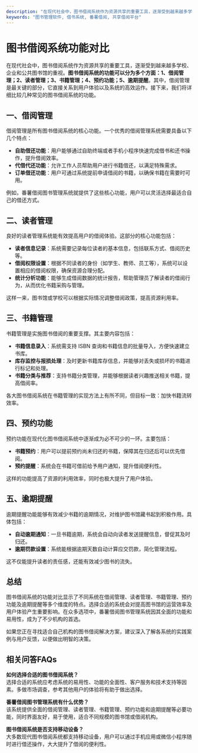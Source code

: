 ```yaml
---
description: "在现代社会中，图书借阅系统作为资源共享的重要工具，逐渐受到越来越多学校、企业和公共图书馆的重视。**图书借阅系统的功能可以分为多个方面：1、借阅管理；2、读者管理；3、书籍管理；4、预约功能；5、逾期提醒**。其中，借阅管理是最关键的部分，它直接关系到用户体验以及系统的高效运作。接下来，我们将详细比较几种常见的图书借阅系统的功能。"
keywords: "图书管理软件, 借书系统, 番薯借阅, 共享借阅平台"
---
```

# 图书借阅系统功能对比

在现代社会中，图书借阅系统作为资源共享的重要工具，逐渐受到越来越多学校、企业和公共图书馆的重视。**图书借阅系统的功能可以分为多个方面：1、借阅管理；2、读者管理；3、书籍管理；4、预约功能；5、逾期提醒**。其中，借阅管理是最关键的部分，它直接关系到用户体验以及系统的高效运作。接下来，我们将详细比较几种常见的图书借阅系统的功能。

## **一、借阅管理**

借阅管理是所有图书借阅系统的核心功能。一个优秀的借阅管理系统需要具备以下几个特点：

- **自助借还功能**：用户能够通过自助终端或者手机小程序快速完成借书和还书操作，提升借阅效率。
- **代借代还功能**：允许工作人员帮助用户进行书籍借还，以满足特殊需求。
- **订单借还功能**：用户可通过系统提前申请借阅的书籍，以确保书籍在需要时可用。

例如，番薯借阅图书管理系统就提供了这些核心功能，用户可以灵活选择最适合自己的借还方式。

## **二、读者管理**

良好的读者管理系统能有效提高用户的借阅体验。这部分的核心功能包括：

- **读者信息记录**：系统需要记录每位读者的基本信息，包括联系方式、借阅历史等。
- **借阅权限设置**：根据不同读者的身份（如学生、教师、员工等），系统可以设置相应的借阅权限，确保资源合理分配。
- **统计分析功能**：能够生成借阅数据的统计报告，帮助管理员了解读者的借阅行为，从而优化书籍采购与管理。

这样一来，图书馆或学校可以根据实际情况调整借阅政策，提高资源利用率。

## **三、书籍管理**

书籍管理是实施图书借阅的重要支撑。其主要内容包括：

- **书籍信息录入**：系统需支持 ISBN 查询和书籍信息的批量导入，方便快速建立书库。
- **库存监控与报损处理**：及时更新书籍库存信息，并能够对丢失或损坏的书籍进行标记和处理。
- **书籍分类与推荐**：支持书籍分类管理，并能够根据读者兴趣推送相关书籍，提高借阅率。

各大图书借阅系统在书籍管理的实现方法上有所不同，但目标一致：加快书籍流转效率。

## **四、预约功能**

预约功能在现代化图书借阅系统中逐渐成为必不可少的一环。主要包括：

- **书籍预约**：用户可以提前预约尚未归还的书籍，保障其在归还后可以优先借阅。
- **预约提醒**：系统会在书籍可借前给予用户通知，提升借阅便利性。

这样的功能提高了资源的利用效率，同时也极大提升了用户体验。

## **五、逾期提醒**

逾期提醒功能能够有效减少书籍的逾期情况，对维护图书馆藏书起到积极作用。具体包括：

- **自动逾期通知**：一旦书籍逾期，系统会自动向读者发送提醒信息，督促其及时归还。
- **逾期罚款设置**：系统能根据逾期天数自动计算应交罚款，简化管理流程。

这不仅能提升读者的责任感，还能有效减少图书的流失。

## **总结**

图书借阅系统的功能对比显示了不同系统在借阅管理、读者管理、书籍管理、预约功能及逾期提醒等多个维度的特点。选择合适的系统会对提高图书馆的运营效率及用户体验产生重要影响。在众多选项中，番薯借阅图书管理系统因其全面的功能和易用性，成为了不少机构的首选。

如果您正在寻找适合自己机构的图书借阅解决方案，建议深入了解各系统的实践案例与用户反馈，以便做出明智的决策。

## 相关问答FAQs

**如何选择合适的图书借阅系统？**  
选择合适的系统应考虑系统的易用性、功能的全面性、客户服务和技术支持等因素。多做市场调查，参考其他用户的体验将有助于做出选择。

**番薯借阅图书管理系统有什么优势？**  
该系统提供全面的借阅管理、读者管理、书籍管理、预约功能和逾期提醒等必要功能，同时界面友好，易于使用，适合不同规模的图书馆或借阅机构。

**图书借阅系统是否支持移动设备？**  
大多数现代图书借阅系统都支持移动设备，用户可以通过手机应用或微信小程序随时进行借还操作，大大提升了借阅的便利性。
